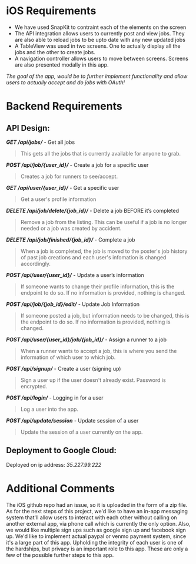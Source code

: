 
# iOS Requirements

* We have used SnapKit to contraint each of the elements on the screen
* The API integration allows users to currently post and view jobs. They are also able to reload jobs to be upto date with any new updated jobs
* A TableView was used in two screens. One to actually display all the jobs and the other to create jobs.
* A navigation controller allows users to move between screens. Screens are also presented modally in this app.

_The goal of the app, would be to further implement functionality and allow users to actually accept and do jobs with OAuth!_

# Backend Requirements

## API Design:

**_GET /api/jobs/_** - Get all jobs

> This gets all the jobs that is currently available for anyone to grab.

**_POST /api/job/{user_id}/_** - Create a job for a specific user

> Creates a job for runners to see/accept.

**_GET /api/user/{user_id}/_** - Get a specific user

> Get a user's profile information

**_DELETE /api/job/delete/{job_id}/_** - Delete a job BEFORE it’s completed

> Remove a job from the listing. This can be useful if a job is no longer needed or a job was created by accident.

**_DELETE /api/job/finished/{job_id}/_** - Complete a job

> When a job is completed, the job is moved to the poster's job history of past job creations and each user's infomation is changed accordingly. 

**_POST /api/user/{user_id}/_** - Update a user’s information

> If someone wants to change their profile information, this is the endpoint to do so. If no information is provided, nothing is changed. 

**_POST /api/job/{job_id}/edit/_** - Update Job Information

> If someone posted a job, but information needs to be changed, this is the endpoint to do so. If no information is provided, nothing is changed. 

**_POST /api/user/{user_id}/job/{job_id}/_** - Assign a runner to a job

> When a runner wants to accept a job, this is where you send the information of which user to which job. 

**_POST /api/signup/_** - Create a user (signing up)

> Sign a user up if the user doesn't already exist. Password is encrypted.

**_POST /api/login/_** - Logging in for a user

> Log a user into the app. 

**_POST /api/update/session_** - Update session of a user

> Update the session of a user currently on the app. 


## Deployment to Google Cloud:

Deployed on ip address: _35.227.99.222_

# Additional Comments

The iOS github repo had an issue, so it is uploaded in the form of a zip file. As for the next steps of this project, we'd like to have an in-app messaging system that'll allow users to interact with each other without calling on another external app, via phone call which is currently the only option. Also, we would like multiple sign ups such as google sign up and facebook sign up. We'd like to implement actual paypal or venmo payment system, since it's a large part of this app. Upholding the integrity of each user is one of the hardships, but privacy is an important role to this app. These are only a few of the possible further steps to this app. 
